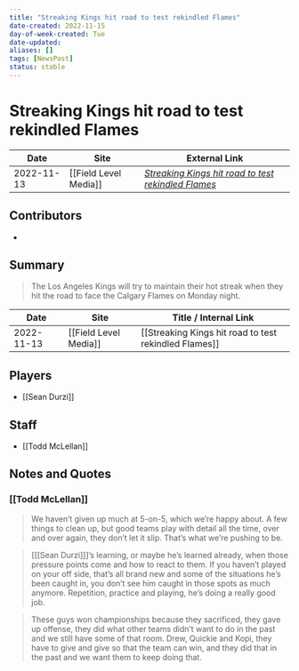 ```yaml
---
title: "Streaking Kings hit road to test rekindled Flames"
date-created: 2022-11-15
day-of-week-created: Tue
date-updated: 
aliases: []
tags: [NewsPost]
status: stable
---
```


# Streaking Kings hit road to test rekindled Flames

| Date       | Site                  | External Link                                                                                                                              |
| ---------- | --------------------- | ------------------------------------------------------------------------------------------------------------------------------------------ |
| 2022-11-13 | [[Field Level Media]] | [*Streaking Kings hit road to test rekindled Flames*](https://fieldlevelmedia.com/news/streaking-kings-hit-road-to-test-rekindled-flames/) |

## Contributors
- 

## Summary
> The Los Angeles Kings will try to maintain their hot streak when they hit the road to face the Calgary Flames on Monday night.

| Date       | Site                  | Title / Internal Link                                 |
| ---------- | --------------------- | ----------------------------------------------------- |
| 2022-11-13 | [[Field Level Media]] | [[Streaking Kings hit road to test rekindled Flames]] |

## Players
- [[Sean Durzi]]

## Staff
- [[Todd McLellan]]

## Notes and Quotes
### [[Todd McLellan]]
> We haven’t given up much at 5-on-5, which we’re happy about. A few things to clean up, but good teams play with detail all the time, over and over again, they don’t let it slip. That’s what we’re pushing to be.

> \[[[Sean Durzi]]]’s learning, or maybe he’s learned already, when those pressure points come and how to react to them. If you haven’t played on your off side, that’s all brand new and some of the situations he’s been caught in, you don’t see him caught in those spots as much anymore. Repetition, practice and playing, he’s doing a really good job.

> These guys won championships because they sacrificed, they gave up offense, they did what other teams didn’t want to do in the past and we still have some of that room. Drew, Quickie and Kopi, they have to give and give so that the team can win, and they did that in the past and we want them to keep doing that.
